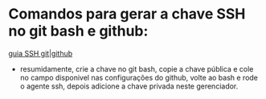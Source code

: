 # Comandos para gerar a chave SSH no git bash e github:

[guia SSH git|github](https://dev.to/dxwebster/como-conectar-ao-github-com-chaves-ssh-1i41#:~:text=Adicionar%20chave%20no%20Github&text=Na%20barra%20lateral%20de%20configura%C3%A7%C3%B5es,%22SSH%20and%20GPG%20keys%22.&text=No%20campo%20%22T%C3%ADtulo%22%2C%20adicione,chave%20de%20%22Computador%20pessoal%22.)

 - resumidamente, crie a chave no git bash, copie a chave pública e cole no campo disponivel nas configurações do github, volte ao bash e rode o agente ssh, depois adicione a chave privada neste gerenciador.